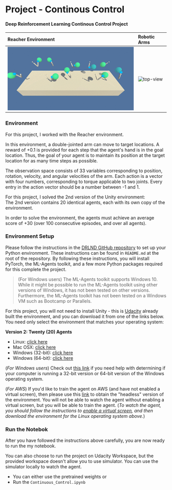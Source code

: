 
# Project - Continous Control

#### Deep Reinforcement Learning Continous Control Project 

<table class="unchanged rich-diff-level-one">
  <thead><tr>
      <th align="left">Reacher Environment</th>
      <th align="left">Robotic Arms</th>
  </tr></thead>
  <tbody>
    <tr>
      <td align="left"><img src="./images/20_Agents.gif" alt="first-view" style="max-width:100%;"></td>
      <td align="left"><img src="./images/robotic_arm_agents.gif" alt="top-view" style="max-width:100%;"></td>
    </tr>
  </tbody>
</table>

### Environment

For this project, I worked with the Reacher environment.

In this environment, a double-jointed arm can move to target locations. A reward of +0.1 is provided for each step that the agent's hand is in the goal location. Thus, the goal of your agent is to maintain its position at the target location for as many time steps as possible.

The observation space consists of 33 variables corresponding to position, rotation, velocity, and angular velocities of the arm. Each action is a vector with four numbers, corresponding to torque applicable to two joints. Every entry in the action vector should be a number between -1 and 1.

For this project, I solved the 2nd version of the Unity environment: <br>
The 2nd version contains 20 identical agents, each with its own copy of the environment.

In order to solve the environment, the agents must achieve an average score of +30 (over 100 consecutive episodes, and over all agents).

### Environment Setup

Please follow the instructions in the [DRLND GitHub repository](https://github.com/udacity/deep-reinforcement-learning#dependencies) to set up your Python environment. These instructions can be found in ```README.md``` at the root of the repository. By following these instructions, you will install PyTorch, the ML-Agents toolkit, and a few more Python packages required for this complete the project.

>(For Windows users) The ML-Agents toolkit supports Windows 10. While it might be possible to run the ML-Agents toolkit using other versions of Windows, it has not been tested on other versions. Furthermore, the ML-Agents toolkit has not been tested on a Windows VM such as Bootcamp or Parallels.

For this project, you will not need to install Unity - this is [Udacity](https://udacity.com) already built the environment, and you can download it from one of the links below. You need only select the environment that matches your operating system:

**Version 2: Twenty (20) Agents**
- Linux: [click here](https://s3-us-west-1.amazonaws.com/udacity-drlnd/P2/Reacher/Reacher_Linux.zip)
- Mac OSX: [click here](https://s3-us-west-1.amazonaws.com/udacity-drlnd/P2/Reacher/Reacher.app.zip)
- Windows (32-bit): [click here](https://s3-us-west-1.amazonaws.com/udacity-drlnd/P2/Reacher/Reacher_Windows_x86.zip)
- Windows (64-bit): [click here](https://s3-us-west-1.amazonaws.com/udacity-drlnd/P2/Reacher/Reacher_Windows_x86_64.zip)

(_For Windows users_) Check out [this link](https://support.microsoft.com/en-us/help/827218/how-to-determine-whether-a-computer-is-running-a-32-bit-version-or-64) if you need help with determining if your computer is running a 32-bit version or 64-bit version of the Windows operating system.

(_For AWS_) If you'd like to train the agent on AWS (and have not enabled a virtual screen), then please use this [link](https://s3-us-west-1.amazonaws.com/udacity-drlnd/P2/Reacher/Reacher_Linux_NoVis.zip) to obtain the "headless" version of the environment. You will not be able to watch the agent without enabling a virtual screen, but you will be able to train the agent. (_To watch the agent, you should follow the instructions to [enable a virtual screen](https://github.com/Unity-Technologies/ml-agents/blob/master/docs/Training-on-Amazon-Web-Service.md), and then download the environment for the Linux operating system above._)

### Run the Notebok

After you have followed the instructions above carefully, you are now ready to run the my notebook.

You can also choose to run the project on Udacity Workspace, but the provided workspace doesn't allow you to use simulator. You can use the simulator locally to watch the agent.

- You can either use the pretrained weights or 
- Run the ```Continuous_Control.ipynb``` 


```python

```
